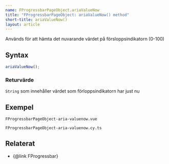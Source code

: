 ```yaml
---
name: FProgressbarPageObject.ariaValueNow
title: "FProgressbarPageObject: ariaValueNow() method"
short-title: ariaValueNow()
layout: article
---
```


Används för att hämta det nuvarande värdet på försloppsindikatorn (0-100)

## Syntax

```ts
ariaValueNow();
```

### Returvärde

`String` som innehåller värdet som förloppsindikatorn har just nu

## Exempel

```import static
FProgressbarPageObject-aria-valuenow.vue
```

```import
FProgressbarPageObject-aria-valuenow.cy.ts
```

## Relaterat

- {@link FProgressbar}
